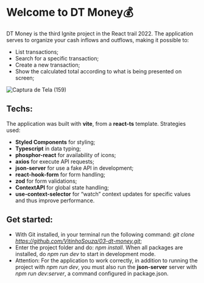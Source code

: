 # Welcome to **DT Money**💰
DT Money is the third Ignite project in the React trail 2022. 
The application serves to organize your cash inflows and outflows, making it possible to:
- List transactions;
- Search for a specific transaction;
- Create a new transaction;
- Show the calculated total according to what is being presented on screen;

![Captura de Tela (159)](https://user-images.githubusercontent.com/51724518/216494827-efda7f63-3a44-4359-8b78-d94f9240e7ba.png)

## Techs:
The application was built with **vite**, from a **react-ts** template. Strategies used:
- **Styled Components** for styling;
- **Typescript** in data typing;
- **phosphor-react** for availability of icons;
- **axios** for execute API requests;
- **json-server** for use a fake API in development;
- **react-hook-form** for form handling;
- **zod** for form validations;
- **ContextAPI** for global state handling;
- **use-context-selector** for “watch” context updates for specific values and thus improve performance.

## Get started:
- With Git installed, in your terminal run the following command: *git clone https://github.com/VitinhoSouza/03-dt-money.git*;
- Enter the project folder and do: *npm install*. When all packages are installed, do *npm run dev* to start in development mode.
- Attention: For the application to work correctly, in addition to running the project with *npm run dev*, you must also run the **json-server** server with *npm run dev:server*, 
a command configured in package.json.
